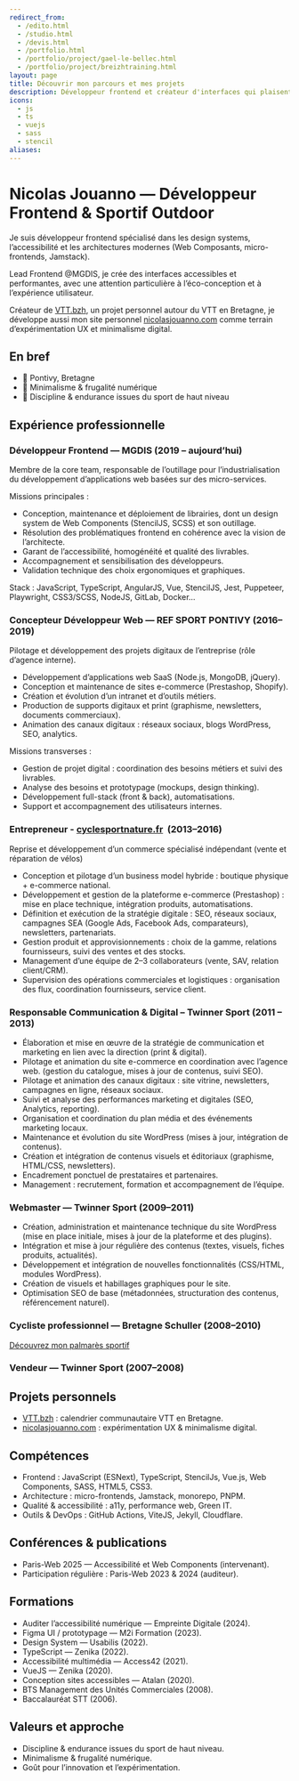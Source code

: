 ```yaml
---
redirect_from:
  - /edito.html
  - /studio.html
  - /devis.html
  - /portfolio.html
  - /portfolio/project/gael-le-bellec.html
  - /portfolio/project/breizhtraining.html
layout: page
title: Découvrir mon parcours et mes projets
description: Développeur frontend et créateur d'interfaces qui plaisent a vos utilisateurs.
icons:
  - js
  - ts
  - vuejs
  - sass
  - stencil
aliases:
---
```


# Nicolas Jouanno — Développeur Frontend & Sportif Outdoor

Je suis développeur frontend spécialisé dans les design systems, l’accessibilité et les architectures modernes (Web Composants, micro-frontends, Jamstack).

Lead Frontend @MGDIS, je crée des interfaces accessibles et performantes, avec une attention particulière à l’éco-conception et à l’expérience utilisateur.

Créateur de [VTT.bzh](https://vtt.bzh/), un projet personnel autour du VTT en Bretagne, je développe aussi mon site personnel [nicolasjouanno.com](https://nicolasjouanno.com/) comme terrain d’expérimentation UX et minimalisme digital.

## En bref

- 📍 Pontivy, Bretagne
- 🌱 Minimalisme & frugalité numérique
- 🚴 Discipline & endurance issues du sport de haut niveau

## Expérience professionnelle

### Développeur Frontend — MGDIS (2019 – aujourd’hui)

Membre de la core team, responsable de l’outillage pour l’industrialisation du développement d’applications web basées sur des micro-services.

Missions principales :

- Conception, maintenance et déploiement de librairies, dont un design system de Web Components (StencilJS, SCSS) et son outillage.
- Résolution des problématiques frontend en cohérence avec la vision de l’architecte.
- Garant de l’accessibilité, homogénéité et qualité des livrables.
- Accompagnement et sensibilisation des développeurs.
- Validation technique des choix ergonomiques et graphiques.

Stack : JavaScript, TypeScript, AngularJS, Vue, StencilJS, Jest, Puppeteer, Playwright, CSS3/SCSS, NodeJS, GitLab, Docker…

### Concepteur Développeur Web — REF SPORT PONTIVY (2016–2019)

Pilotage et développement des projets digitaux de l’entreprise (rôle d’agence interne).

- Développement d’applications web SaaS (Node.js, MongoDB, jQuery).
- Conception et maintenance de sites e-commerce (Prestashop, Shopify).
- Création et évolution d’un intranet et d’outils métiers.
- Production de supports digitaux et print (graphisme, newsletters, documents commerciaux).
- Animation des canaux digitaux : réseaux sociaux, blogs WordPress, SEO, analytics.

Missions transverses :

- Gestion de projet digital : coordination des besoins métiers et suivi des livrables.
- Analyse des besoins et prototypage (mockups, design thinking).
- Développement full-stack (front & back), automatisations.
- Support et accompagnement des utilisateurs internes.

### Entrepreneur - [cyclesportnature.fr](http://cyclesportnature.fr/)  (2013–2016)

Reprise et développement d’un commerce spécialisé indépendant (vente et réparation de vélos)

- Conception et pilotage d’un business model hybride : boutique physique + e-commerce national.
- Développement et gestion de la plateforme e-commerce (Prestashop) : mise en place technique, intégration produits, automatisations.
- Définition et exécution de la stratégie digitale : SEO, réseaux sociaux, campagnes SEA (Google Ads, Facebook Ads, comparateurs), newsletters, partenariats.
- Gestion produit et approvisionnements : choix de la gamme, relations fournisseurs, suivi des ventes et des stocks.
- Management d’une équipe de 2–3 collaborateurs (vente, SAV, relation client/CRM).
- Supervision des opérations commerciales et logistiques : organisation des flux, coordination fournisseurs, service client.

### Responsable Communication & Digital – Twinner Sport (2011 – 2013)

- Élaboration et mise en œuvre de la stratégie de communication et marketing en lien avec la direction (print & digital).
- Pilotage et animation du site e-commerce en coordination avec l’agence web. (gestion du catalogue, mises à jour de contenus, suivi SEO).
- Pilotage et animation des canaux digitaux : site vitrine, newsletters, campagnes en ligne, réseaux sociaux.
- Suivi et analyse des performances marketing et digitales (SEO, Analytics, reporting).
- Organisation et coordination du plan média et des événements marketing locaux.
- Maintenance et évolution du site WordPress (mises à jour, intégration de contenus).
- Création et intégration de contenus visuels et éditoriaux (graphisme, HTML/CSS, newsletters).
- Encadrement ponctuel de prestataires et partenaires.
- Management : recrutement, formation et accompagnement de l’équipe.

### Webmaster — Twinner Sport (2009–2011)

- Création, administration et maintenance technique du site WordPress (mise en place initiale, mises à jour de la plateforme et des plugins).
- Intégration et mise à jour régulière des contenus (textes, visuels, fiches produits, actualités).
- Développement et intégration de nouvelles fonctionnalités (CSS/HTML, modules WordPress).
- Création de visuels et habillages graphiques pour le site.
- Optimisation SEO de base (métadonnées, structuration des contenus, référencement naturel).

### Cycliste professionnel — Bretagne Schuller (2008–2010)

[Découvrez mon palmarès sportif](/results.html)
### Vendeur — Twinner Sport (2007–2008)

## Projets personnels

- [VTT.bzh](https://vtt.bzh/) : calendrier communautaire VTT en Bretagne.
- [nicolasjouanno.com](https://nicolasjouanno.com/) : expérimentation UX & minimalisme digital.

## Compétences

- Frontend : JavaScript (ESNext), TypeScript, StencilJs, Vue.js, Web Components, SASS, HTML5, CSS3.
- Architecture : micro-frontends, Jamstack, monorepo, PNPM.
- Qualité & accessibilité : a11y, performance web, Green IT.
- Outils & DevOps : GitHub Actions, ViteJS, Jekyll, Cloudflare.

## Conférences & publications

- Paris-Web 2025 — Accessibilité et Web Components (intervenant).
- Participation régulière : Paris-Web 2023 & 2024 (auditeur).

## Formations

- Auditer l’accessibilité numérique — Empreinte Digitale (2024).
- Figma UI / prototypage — M2i Formation (2023).
- Design System — Usabilis (2022).
- TypeScript — Zenika (2022).
- Accessibilité multimédia — Access42 (2021).
- VueJS — Zenika (2020).
- Conception sites accessibles — Atalan (2020).
- BTS Management des Unités Commerciales (2008).
- Baccalauréat STT (2006).

## Valeurs et approche

- Discipline & endurance issues du sport de haut niveau.
- Minimalisme & frugalité numérique.
- Goût pour l’innovation et l’expérimentation.
